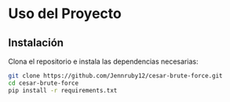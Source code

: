 # Uso del Proyecto

## Instalación

Clona el repositorio e instala las dependencias necesarias:

```bash
git clone https://github.com/Jennruby12/cesar-brute-force.git
cd cesar-brute-force
pip install -r requirements.txt
